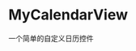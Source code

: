 # MyCalendarView
一个简单的自定义日历控件
[](https://github.com/252830311/MyCalendarView/blob/master/blob/master/assets/screenshot.png)
